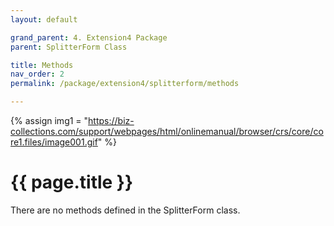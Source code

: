 ```yaml
---
layout: default

grand_parent: 4. Extension4 Package
parent: SplitterForm Class

title: Methods
nav_order: 2
permalink: /package/extension4/splitterform/methods

---
```

{% assign img1 = "https://biz-collections.com/support/webpages/html/onlinemanual/browser/crs/core/core1.files/image001.gif" %}


# {{ page.title }}

There are no methods defined in the SplitterForm class.